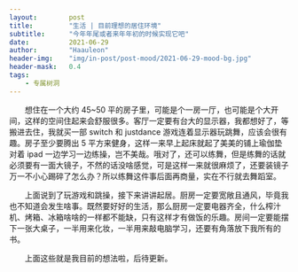 ```yaml
---
layout:        post
title:         "生活 | 目前理想的居住环境"
subtitle:      "今年年尾或者来年年初的时候实现它吧"
date:          2021-06-29
author:        "Haauleon"
header-img:    "img/in-post/post-mood/2021-06-29-mood-bg.jpg"
header-mask:   0.4
tags:
    - 专属树洞
---
```


&emsp;&emsp;想住在一个大约 45~50 平的房子里，可能是个一房一厅，也可能是个大开间，这样的空间住起来会舒服很多。客厅一定要有台大的显示器，我都想好了，等搬进去住，我就买一部 switch 和 justdance 游戏连着显示器玩跳舞，应该会很有趣。房子至少要腾出 5 平方来健身，这样一来早上起床就起了美美的铺上瑜伽垫对着 ipad 一边学习一边练操，岂不美哉。哦对了，还可以练舞，但是练舞的话就必须要有一面大镜子，不然的话没啥感觉，可是这样一来就很麻烦了，还要装镜子万一不小心踢碎了怎么办？所以练舞这件事后面再商量，实在不行就去舞蹈室。        

&emsp;&emsp;上面说到了玩游戏和跳操，接下来讲讲起居。厨房一定要宽敞且通风，毕竟我也不知道会发生啥事。既然要好好的生活，那么厨房一定要电器齐全，什么榨汁机、烤箱、冰箱啥啥的一样都不能缺，只有这样才有做饭的乐趣。房间一定要能摆下一张大桌子，一半用来化妆，一半用来敲电脑学习，还要有角落放下我所有的书。    

&emsp;&emsp;上面这些就是我目前的想法啦，后待更新。